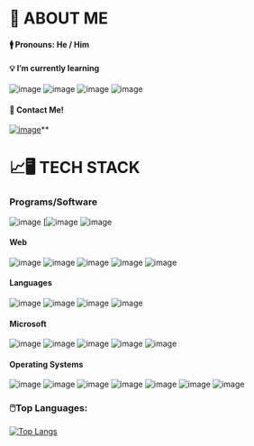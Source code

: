 # 🔩 ABOUT ME

#### 🚹 **Pronouns:** He / Him

#### 💡 **I’m currently learning** 
![image](https://img.shields.io/badge/Udemy-EC5252?style=for-the-badge&logo=Udemy&logoColor=white)
![image](https://img.shields.io/badge/Linux-FCC624?style=for-the-badge&logo=linux&logoColor=black)
![image](https://img.shields.io/badge/Laravel-FF2D20?style=for-the-badge&logo=laravel&logoColor=white)
![image](https://img.shields.io/badge/Apache-D22128?style=for-the-badge&logo=Apache&logoColor=white)

#### 📨 **Contact Me!**
[![image](https://img.shields.io/badge/LinkedIn-0077B5?style=for-the-badge&logo=linkedin&logoColor=white)](https://www.linkedin.com/in/noah-taylor9247/)** 

# 📈🖥️ **TECH STACK** 
### Programs/Software
![image](https://img.shields.io/badge/ChatGPT-74aa9c?style=for-the-badge&logo=openai&logoColor=white)
[![image](https://img.shields.io/badge/Visual_Studio-5C2D91?style=for-the-badge&logo=visual%20studio&logoColor=white)
![image](https://img.shields.io/badge/VSCode-0078D4?style=for-the-badge&logo=visual%20studio%20code&logoColor=white)


#### Web
![image](https://img.shields.io/badge/HTML5-E34F26?style=for-the-badge&logo=html5&logoColor=white)
![image](https://img.shields.io/badge/CSS3-1572B6?style=for-the-badge&logo=css3&logoColor=white)
![image](https://img.shields.io/badge/JavaScript-323330?style=for-the-badge&logo=javascript&logoColor=F7DF1E)
![image](https://img.shields.io/badge/PHP-777BB4?style=for-the-badge&logo=php&logoColor=white)
![image](https://img.shields.io/badge/MySQL-005C84?style=for-the-badge&logo=mysql&logoColor=white)

#### Languages
![image](https://img.shields.io/badge/Python-FFD43B?style=for-the-badge&logo=python&logoColor=blue)
![image](https://img.shields.io/badge/C-00599C?style=for-the-badge&logo=c&logoColor=white)
![image](https://img.shields.io/badge/C%23-239120?style=for-the-badge&logo=csharp&logoColor=white)
![image](https://img.shields.io/badge/C%2B%2B-00599C?style=for-the-badge&logo=c%2B%2B&logoColor=white)

#### Microsoft
![image]()
![image](https://img.shields.io/badge/Microsoft_Word-2B579A?style=for-the-badge&logo=microsoft-word&logoColor=white)
![image](https://img.shields.io/badge/Microsoft_PowerPoint-B7472A?style=for-the-badge&logo=microsoft-powerpoint&logoColor=white)
![image](https://img.shields.io/badge/Microsoft_Access-A4373A?style=for-the-badge&logo=microsoft-access&logoColor=white)
![image](https://img.shields.io/badge/Microsoft_Excel-217346?style=for-the-badge&logo=microsoft-excel&logoColor=white)

#### Operating Systems
![image](https://img.shields.io/badge/Ubuntu-E95420?style=for-the-badge&logo=ubuntu&logoColor=white)
![image](https://img.shields.io/badge/Linux_Mint-87CF3E?style=for-the-badge&logo=linux-mint&logoColor=white)
![image](https://img.shields.io/badge/Debian-A81D33?style=for-the-badge&logo=debian&logoColor=white)
![image](https://img.shields.io/badge/Windows_11-0078d4?style=for-the-badge&logo=windows-11&logoColor=white)
![image](https://img.shields.io/badge/Windows_XP-003399?style=for-the-badge&logo=windows-xp&logoColor=white)
![image](https://img.shields.io/badge/mac%20os-000000?style=for-the-badge&logo=apple&logoColor=white)
![image](https://img.shields.io/badge/iOS-000000?style=for-the-badge&logo=ios&logoColor=white)


### 🖱️Top Languages:
[![Top Langs](https://github-readme-stats-git-masterrstaa-rickstaa.vercel.app/api/top-langs/?username=newah9247)](https://github.com/newah9247/github-readme-stats)







<!--
**newah9247/newah9247** is a ✨ _special_ ✨ repository because its `README.md` (this file) appears on your GitHub profile.

Here are some ideas to get you started:

- 🔭 I’m currently working on ...
- 🌱 I’m currently learning ...
- 👯 I’m looking to collaborate on ...
- 🤔 I’m looking for help with ...
- 💬 Ask me about ...
- 📫 How to reach me: ...
- 😄 Pronouns: ...
- ⚡ Fun fact: ...
-->
